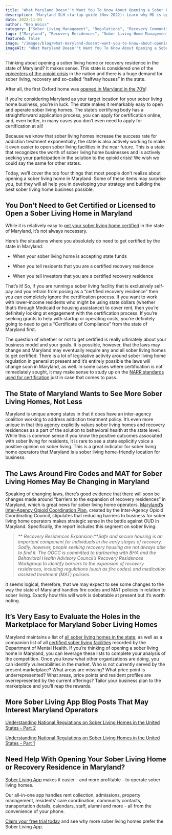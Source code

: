 ```yaml
---
title: 'What Maryland Doesn''t Want You To Know About Opening a Sober Living Home'
description: 'Maryland SLH startup guide (Nov 2022): Learn why MD is operator-friendly (optional cert, state support & resources). Via Sober Living App.'
date: 2022-11-03
author: "Ben Weiss"
category: ["Sober Living Management", "Regulations", "Recovery Community", "Property Management", "News", "Licensing", "Guide", "Epidemic"]
tags: ["Maryland", "Recovery Residences", "Sober Living Home Management", "State Certification", "Licensure", "Narr", "Compliance", "Opioid", "Regulations", "Maryland Inter Agency Opioid Coordination Pla"]
featured: false
image: "/images/blog/what-maryland-doesnt-want-you-to-know-about-opening-a-sober-living-home.jpg"
imageAlt: 'What Maryland Doesn''t Want You To Know About Opening a Sober Living Home'
---
```


Thinking about opening a sober living home or recovery residence in the state of Maryland? It makes sense. This state is considered one of the [epicenters of the opioid crisis](<https://www.marylandmatters.org/2022/05/04/opioids-killed-thousands-of-maryland-residents-in-2021/>) in the nation and there is a huge demand for sober living, recovery and so-called “halfway houses” in the state. 

After all, the first Oxford home was [opened in Maryland in the 70’s](<https://www.oxfordhouse.org/oxford_house_history>)! 

If you’re considering Maryland as your target location for your sober living home business, you’re in luck. The state makes it remarkably easy to open and operate sober living homes. The state’s certifying body has a straightforward application process, you can apply for certification online, and, even better, in many cases you don’t even need to apply for certification at all! 

Because we know that sober living homes increase the success rate for addiction treatment exponentially, the state is also actively working to make it even easier to open sober living facilities in the near future. This is a state that recognizes the worth of sober living home businesses and is actively seeking your participation in the solution to the opioid crisis! We wish we could say the same for other states. 

Today, we’ll cover the top four things that most people don’t realize about opening a sober living home in Maryland. Some of these items may surprise you, but they will all help you in developing your strategy and building the best sober living home business possible. 

## You Don’t Need to Get Certified or Licensed to Open a Sober Living Home in Maryland

While it is relatively easy to [get your sober living home certified](<https://health.maryland.gov/bha/Pages/Recovery-Residences.aspx>) in the state of Maryland, it’s not always necessary. 

Here’s the situations where you absolutely do need to get certified by the state in Maryland: 

  * When your sober living home is accepting state funds 

  * When you tell residents that you are a certified recovery residence 

  * When you tell investors that you are a certified recovery residence 

That’s it! So, if you are running a sober living facility that is exclusively self-pay and you refrain from posing as a “certified recovery residence” then you can completely ignore the certification process. If you want to work with lower-income residents who might be using state dollars (whether that’s through Medicaid or housing assistance) to cover rent, then you’re definitely looking at engagement with the certification process. If you’re seeking grants to help with startup or operating costs, you’re definitely going to need to get a “Certificate of Compliance” from the state of Maryland first.

The question of whether or not to get certified is really ultimately about your business model and your goals. It is possible, however, that the laws may change and Maryland may eventually require any and all sober living homes to get certified. There is a lot of legislative activity around sober living home regulation in general at present and it’s entirely possible the laws will change soon in Maryland, as well. In some cases where certification is not immediately sought, it may make sense to study up on the [NARR standards used for certification](<https://narronline.org/affiliate/maryland-state-association-of-recovery-residences/>) just in case that comes to pass. 

## The State of Maryland Wants to See More Sober Living Homes, Not Less

Maryland is unique among states in that it does have an inter-agency coalition working to address addiction treatment policy. It’s even more unique in that this agency explicitly values sober living homes and recovery residences as a part of the solution to behavioral health at the state level. While this is common sense if you know the positive outcomes associated with sober living for residents, it is rare to see a state explicitly voice a positive opinion on sober living. This is a great indicator for sober living home operators that Maryland is a sober living home-friendly location for business. 

## The Laws Around Fire Codes and MAT for Sober Living Homes May Be Changing in Maryland

Speaking of changing laws, there’s good evidence that there will soon be changes made around “barriers to the expansion of recovery residences” in Maryland, which is great news for sober living home operators. [Maryland’s Inter-Agency Opioid Coordination Plan](<https://beforeitstoolate.maryland.gov/wp-content/uploads/sites/34/2021/04/2020-Annual-Report-Final.pdf>), created by the Inter-Agency Opioid Coordinating Council, stipulates that reducing barriers to business for sober living home operators makes strategic sense in the battle against OUD in Maryland. Specifically, the report includes this segment on sober living: 

> ** _Recovery Residences Expansion:_**_Safe and secure housing is an important component for individuals in the early stages of recovery. Sadly, however, people seeking recovery housing are not always able to find it. The OOCC is committed to partnering with BHA and the Behavioral Health Advisory Council’s Recovery Residences Workgroup to identify barriers to the expansion of recovery residences, including regulations (such as fire codes) and medication assisted treatment (MAT) policies._

It seems logical, therefore, that we may expect to see some changes to the way the state of Maryland handles fire codes and MAT policies in relation to sober living. Exactly how this will work is debatable at present but it’s worth noting. 

## It’s Very Easy to Evaluate the Holes in the Marketplace for Maryland Sober Living Homes

Maryland maintains a list of [all sober living homes in the state](<https://health.maryland.gov/bha/Documents/All%20RR%20Website%20List%206.25.2021.pdf>), as well as a companion list of all [certified sober living facilities](<https://health.maryland.gov/bha/Documents/Certified%20RR%20Website%20List%206.25.2021.pdf>) recorded by the Department of Mental Health. If you’re thinking of opening a sober living home in Maryland, you can leverage these lists to complete your analysis of the competition. Once you know what other organizations are doing, you can identify vulnerabilities in the market. Who is not currently served by the present marketplace? What areas are missing? What price point is underrepresented? What areas, price points and resident profiles are overrepresented by the current offerings? Tailor your business plan to the marketplace and you’ll reap the rewards. 

## More Sober Living App Blog Posts That May Interest Maryland Operators

[Understanding National Regulations on Sober Living Homes in the United States - Part 2](<https://ben-weiss-hc8g.squarespace.com/sober-living-app-blog/2021/8/17/understanding-national-regulations-on-sober-living-homes-in-the-united-states-part-2>)

[Understanding National Regulations on Sober Living Homes in the United States - Part 1](<https://ben-weiss-hc8g.squarespace.com/sober-living-app-blog/2021/8/3/understanding-national-regulations-on-sober-living-homes-in-the-united-states-part-1>)

## Need Help With Opening Your Sober Living Home or Recovery Residence in Maryland? 

[Sober Living App](</>) makes it easier - and more profitable - to operate sober living homes. 

Our all-in-one app handles rent collection, admissions, property management, residents’ care coordination, community contacts, transportation details, calendars, staff, alumni and more - all from the convenience of your phone. 

[Claim your free trial today](<https://behavehealth.com/get-started>) and see why more sober living homes prefer the Sober Living App.